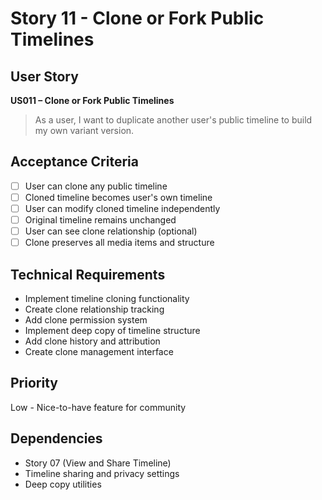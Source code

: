 # Story 11 - Clone or Fork Public Timelines

## User Story
**US011 – Clone or Fork Public Timelines**
> As a user, I want to duplicate another user's public timeline to build my own variant version.

## Acceptance Criteria
- [ ] User can clone any public timeline
- [ ] Cloned timeline becomes user's own timeline
- [ ] User can modify cloned timeline independently
- [ ] Original timeline remains unchanged
- [ ] User can see clone relationship (optional)
- [ ] Clone preserves all media items and structure

## Technical Requirements
- Implement timeline cloning functionality
- Create clone relationship tracking
- Add clone permission system
- Implement deep copy of timeline structure
- Add clone history and attribution
- Create clone management interface

## Priority
Low - Nice-to-have feature for community

## Dependencies
- Story 07 (View and Share Timeline)
- Timeline sharing and privacy settings
- Deep copy utilities
